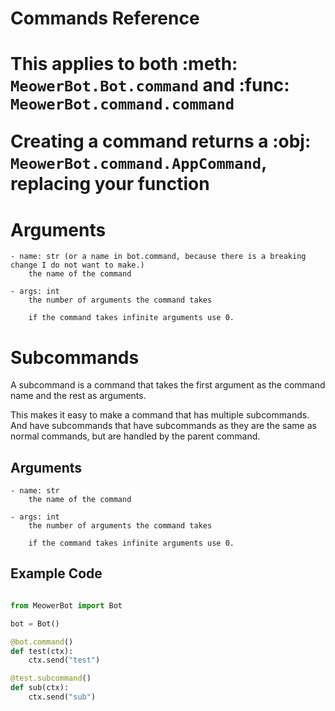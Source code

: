<p align="center"><h1>Commands Reference<h1></p>

This applies to both :meth: `MeowerBot.Bot.command` and :func: `MeowerBot.command.command`

Creating a command returns a :obj: `MeowerBot.command.AppCommand`, replacing your function

# Arguments

	- name: str (or a name in bot.command, because there is a breaking change I do not want to make.)
		the name of the command
	
	- args: int
		the number of arguments the command takes

		if the command takes infinite arguments use 0.


# Subcommands

A subcommand is a command that takes the first argument as the command name and the rest as arguments. 

This makes it easy to make a command that has multiple subcommands. And have subcommands that have subcommands as they are the same as normal commands, but are handled by the parent command.

## Arguments
	- name: str
		the name of the command
	
	- args: int
		the number of arguments the command takes

		if the command takes infinite arguments use 0.


## Example Code

```py

from MeowerBot import Bot

bot = Bot()

@bot.command()
def test(ctx):
	ctx.send("test")

@test.subcommand()
def sub(ctx):
	ctx.send("sub")

```
